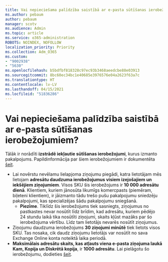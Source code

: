 ```yaml
---
title: Vai nepieciešama palīdzība saistībā ar e-pasta sūtīšanas ierobežojumiem?
ms.author: pebaum
author: pebaum
manager: scotv
ms.audience: Admin
ms.topic: article
ms.service: o365-administration
ROBOTS: NOINDEX, NOFOLLOW
localization_priority: Priority
ms.collection: Adm_O365
ms.custom:
- "9002938"
- "5630"
ms.openlocfilehash: b5bdfbf818328c97ec93b3468aeedcbe88e03913
ms.sourcegitcommit: 8bc60ec34bc1e40685e3976576e04a2623f63a7c
ms.translationtype: HT
ms.contentlocale: lv-LV
ms.lasthandoff: 04/15/2021
ms.locfileid: "51836286"
---
```

# <a name="need-help-with-email-sending-limits"></a>Vai nepieciešama palīdzība saistībā ar e-pasta sūtīšanas ierobežojumiem?

Tālāk ir norādīti **izstrādē iekļautie sūtīšanas ierobežojumi**, kurus izmanto pakalpojums. Papildinformācija par šiem ierobežojumiem ir dokumentēta [šeit](https://docs.microsoft.com/office365/servicedescriptions/exchange-online-service-description/exchange-online-limits#receiving-and-sending-limits).

- Lai novērstu nevēlamu lielapjoma ziņojumu piegādi, katra lietotājam mēs lietojam **adresātu daudzuma ierobežojumus visiem izejošajiem un iekšējiem ziņojumiem**. Visos SKU šis ierobežojums ir **10 000 adresātu dienā**.  Klientiem, kuriem jānosūta likumīgs komercpasts (piemēram, biļeteni klientiem), ir jāizmanto tādu trešo pušu pakalpojumu sniedzēju pakalpojumi, kas specializējas šādu pakalpojumu sniegšanā.
    - **Piezīme**. Tiklīdz šis ierobežojums tiek sasniegts, ziņojumus no pastkastes nevar nosūtīt līdz brīdim, kad adresātu, kuriem pēdējo 24 stundu laikā tika nosūtīti ziņojumi, skaits kļūst mazāks par šo ierobežojuma vērtību. Līdz tam lietotājs nevarēs nosūtīt ziņojumus.
- Ziņojumu daudzuma ierobežojums **30 ziņojumi minūtē** tiek lietots visos SKU. Tas nosaka, cik daudz ziņojumu lietotājs var nosūtīt no sava Exchange Online konta noteiktā laika periodā.
- **Maksimālais adresātu skaits, kas atļauts viena e-pasta ziņojuma laukā Kam, Kopija un Diskrētā kopija**, ir **1000 adresātu**. Lai pielāgotu šo ierobežojumu, dodieties [šeit](https://techcommunity.microsoft.com/t5/exchange-team-blog/customizable-recipient-limits-in-office-365/ba-p/1183228).
